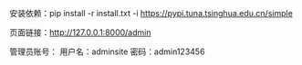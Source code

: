
安装依赖：pip install -r install.txt -i https://pypi.tuna.tsinghua.edu.cn/simple



页面链接：http://127.0.0.1:8000/admin

管理员账号：
用户名：adminsite
密码：admin123456
